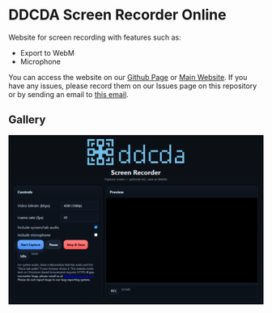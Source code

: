 # DDCDA Screen Recorder Online
Website for screen recording with features such as:
- Export to WebM
- Microphone

You can access the website on our [Github Page](https://doakdotcomdotau.github.io/DDCDA-ScreenRecorder/) or [Main Website](https://gc.doak.com.au/screenrecorder).
If you have any issues, please record them on our Issues page on this repository or by sending an email to [this email](mailto:info@gc.doak.com.au).

## Gallery
![Preview of a website.](preview.png)
